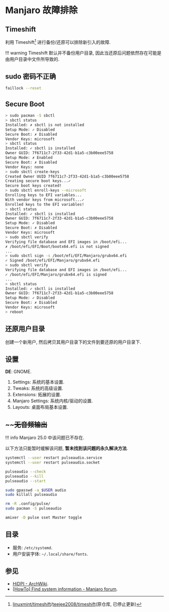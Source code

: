 # Manjaro 故障排除

## Timeshift

利用 Timeshift[^1] 进行备份/还原可以排除新引入的故障.

!!! warning
    Timeshift 默认并不备份用户目录, 因此当还原后问题依然存在可能是由用户目录中文件所导致的.

## sudo 密码不正确

```sh
faillock --reset
```

## Secure Boot

```sh
> sudo pacman -S sbctl
> sbctl status
Installed: ✗ sbctl is not installed
Setup Mode: ✓ Disabled
Secure Boot: ✗ Disabled
Vendor Keys: microsoft
> sbctl status
Installed: ✓ sbctl is installed
Owner GUID: 7f6711c7-2f33-42d1-b1a5-c3b00eee5758
Setup Mode: ✗ Enabled
Secure Boot: ✗ Disabled
Vendor Keys: none
> sudo sbctl create-keys
Created Owner UUID 7f6711c7-2f33-42d1-b1a5-c3b00eee5758
Creating secure boot keys...✓ 
Secure boot keys created!
> sudo sbctl enroll-keys --microsoft
Enrolling keys to EFI variables...
With vendor keys from microsoft...✓ 
Enrolled keys to the EFI variables!
> sbctl status
Installed: ✓ sbctl is installed
Owner GUID: 7f6711c7-2f33-42d1-b1a5-c3b00eee5758
Setup Mode: ✓ Disabled
Secure Boot: ✗ Disabled
Vendor Keys: microsoft
> sudo sbctl verify
Verifying file database and EFI images in /boot/efi...
✗ /boot/efi/EFI/Boot/bootx64.efi is not signed
...
> sudo sbctl sign -s /boot/efi/EFI/Manjaro/grubx64.efi
✓ Signed /boot/efi/EFI/Manjaro/grubx64.efi
> sudo sbctl verify
Verifying file database and EFI images in /boot/efi...
✓ /boot/efi/EFI/Manjaro/grubx64.efi is signed
...
> sbctl status
Installed: ✓ sbctl is installed
Owner GUID: 7f6711c7-2f33-42d1-b1a5-c3b00eee5758
Setup Mode: ✓ Disabled
Secure Boot: ✗ Disabled
Vendor Keys: microsoft
> reboot
```

## 还原用户目录

创建一个新用户, 然后拷贝其用户目录下的文件到要还原的用户目录下.

## 设置

**DE**: GNOME.

1. Settings: 系统的基本设置.
2. Tweaks: 系统的高级设置.
3. Extensions: 拓展的设置.
4. Manjaro Settings: 系统内核/驱动的设置.
5. Layouts: 桌面布局基本设置.

## ~~~~无音频输出~~

!!! info
    Manjaro 25.0 中该问题已不存在.

以下方法只能暂时缓解该问题, **暂未找到该问题的永久解决方法**.

```sh
systemctl --user restart pulseaudio.service
systemctl --user restart pulseaudio.socket

pulseaudio --check
pulseaudio --kill
pulseaudio --start

sudo gpasswd -a $USER audio
sudo killall pulseaudio

rm -R .config/pulse/
sudo pacman -S pulseaudio

amixer -D pulse sset Master toggle
```

## 目录

- 服务: `/etc/systemd`.
- 用户安装字体: `~/.local/share/fonts`.

## 参见

- [HiDPI - ArchWiki](https://wiki.archlinux.org/title/HiDPI).
- [[HowTo] Find system information - Manjaro forum](https://forum.manjaro.org/t/howto-find-system-information/105212).

[^1]: [linuxmint/timeshift](https://github.com/linuxmint/timeshift)/[teejee2008/timeshift](https://github.com/teejee2008/timeshift)(原仓库, 已停止更新)
